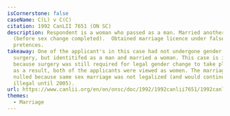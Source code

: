 ```yaml
---
isCornerstone: false
caseName: C(L) v C(C)
citation: 1992 CanLII 7651 (ON SC)
description: Respondent is a woman who passed as a man. Married another woman
  (before sex change completed).  Obtained marriage licence under false
  pretences.
takeaway: One of the applicant's in this case had not undergone gender affirming
  surgery, but identitifed as a man and married a woman. This case is important
  because surgery was still required for legal gender change to take place, and
  as a result, both of the applicants were viewed as women. The marriage was
  nulled because same sex marriage was not legalized (and would continute to be
  illegal until 2005).
url: https://www.canlii.org/en/on/onsc/doc/1992/1992canlii7651/1992canlii7651.html?autocompleteStr=c(l)%20v%20C&autocompletePos=1
themes:
  - Marriage
---
```

